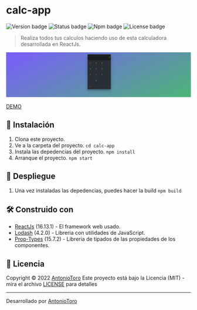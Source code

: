 # calc-app 
![Version badge](https://img.shields.io/badge/version-1.0.0-blue) ![Status badge](https://img.shields.io/badge/status-success-green) ![Npm badge](https://img.shields.io/badge/node-v14.0.22-blue) ![License badge](https://img.shields.io/badge/license-MIT-yellow)

>Realiza todos tus calculos haciendo uso de esta calculadora desarrollada en ReactJs.

![calc-app](public/img/Captura%20de%20pantalla%20de%202022-05-10%2020-51-01.png)

[DEMO](https://calc-app-atl.firebaseapp.com/)


## 🔧 Instalación
1. Clona este proyecto.
2. Ve a la carpeta del proyecto.
    `cd calc-app`
3. Instala las depedencias del proyecto.
    `npm install`
4. Arranque el proyecto.
   `npm start`

##  :hammer: Despliegue
1. Una vez instaladas las depedencias, puedes hacer la build 
   `npm build`

## 🛠️ Construido con
* [ReactJs](https://es.reactjs.org/) (16.13.1) - El framework web usado.
* [Lodash](https://lodash.com/) (4.2.0) - Libreria con utilidades de JavaScript.
* [Prop-Types](https://www.npmjs.com/package/prop-types) (15.7.2) - Libreria de tipados de las propiedades de los componentes.

## 📄 Licencia
Copyright © 2022 [AntonioToro](https://github.com/AntonioToro)
Este proyecto está bajo la Licencia (MIT) - mira el archivo [LICENSE](LICENSE) para detalles

---
Desarrollado por [AntonioToro](https://github.com/AntonioToro)
